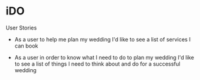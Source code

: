 # iDO

User Stories

* As a user to help me plan my wedding I'd like to see a list of services I can book

* As a user in order to know what I need to do to plan my wedding I'd like to see a list of things I need to think about and do for a successful wedding
